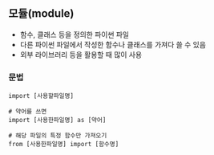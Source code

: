 ## 모듈(module)

- 함수, 클래스 등을 정의한 파이썬 파일
- 다른 파이썬 파일에서 작성한 함수나 클래스를 가져다 쓸 수 있음
- 외부 라이브러리 등을 활용할 때 많이 사용

### 문법
```
import [사용할파일명]

# 약어를 쓰면
import [사용한파일명] as [약어]

# 해당 파일의 특정 함수만 가져오기
from [사용한파일명] import [함수명]
```